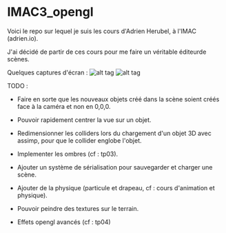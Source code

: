 # IMAC3_opengl

Voici le repo sur lequel je suis les cours d'Adrien Herubel, à l'IMAC (adrien.io). 

J'ai décidé de partir de ces cours pour me faire un véritable éditeurde scènes.

Quelques captures d'écran : 
![alt tag](/../td2-assimp/example_01.jpg?raw=true "example 01")
![alt tag](/../td2-assimp/example_01.jpg?raw=true "example 02")


TODO : 

- Faire en sorte que les nouveaux objets créé dans la scène soient créés face à la caméra et non en 0,0,0. 

- Pouvoir rapidement centrer la vue sur un objet.

- Redimensionner les colliders lors du chargement d'un objet 3D avec assimp, pour que le collider englobe l'objet.

- Implementer les ombres (cf : tp03).

- Ajouter un système de sérialisation pour sauvegarder et charger une scène. 

- Ajouter de la physique (particule et drapeau, cf : cours d'animation et physique).

- Pouvoir peindre des textures sur le terrain.

- Effets opengl avancés (cf : tp04)
